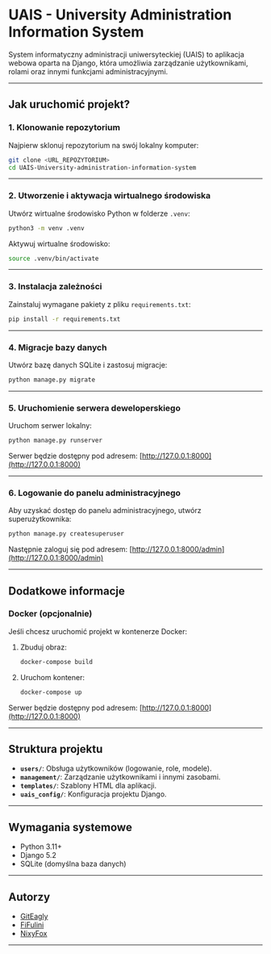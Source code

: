 # UAIS - University Administration Information System

System informatyczny administracji uniwersyteckiej (UAIS) to aplikacja webowa oparta na Django, która umożliwia zarządzanie użytkownikami, rolami oraz innymi funkcjami administracyjnymi.

---

## Jak uruchomić projekt?

### 1. Klonowanie repozytorium

Najpierw sklonuj repozytorium na swój lokalny komputer:

```bash
git clone <URL_REPOZYTORIUM>
cd UAIS-University-administration-information-system
```

---

### 2. Utworzenie i aktywacja wirtualnego środowiska

Utwórz wirtualne środowisko Python w folderze `.venv`:

```bash
python3 -m venv .venv
```

Aktywuj wirtualne środowisko:

```bash
source .venv/bin/activate
```

---

### 3. Instalacja zależności

Zainstaluj wymagane pakiety z pliku `requirements.txt`:

```bash
pip install -r requirements.txt
```

---

### 4. Migracje bazy danych

Utwórz bazę danych SQLite i zastosuj migracje:

```bash
python manage.py migrate
```

---

### 5. Uruchomienie serwera deweloperskiego

Uruchom serwer lokalny:

```bash
python manage.py runserver
```

Serwer będzie dostępny pod adresem: [http://127.0.0.1:8000](http://127.0.0.1:8000)

---

### 6. Logowanie do panelu administracyjnego

Aby uzyskać dostęp do panelu administracyjnego, utwórz superużytkownika:

```bash
python manage.py createsuperuser
```

Następnie zaloguj się pod adresem: [http://127.0.0.1:8000/admin](http://127.0.0.1:8000/admin)

---

## Dodatkowe informacje

### Docker (opcjonalnie)

Jeśli chcesz uruchomić projekt w kontenerze Docker:

1. Zbuduj obraz:

   ```bash
   docker-compose build
   ```

2. Uruchom kontener:

   ```bash
   docker-compose up
   ```

Serwer będzie dostępny pod adresem: [http://127.0.0.1:8000](http://127.0.0.1:8000)

---

## Struktura projektu

- **`users/`**: Obsługa użytkowników (logowanie, role, modele).
- **`management/`**: Zarządzanie użytkownikami i innymi zasobami.
- **`templates/`**: Szablony HTML dla aplikacji.
- **`uais_config/`**: Konfiguracja projektu Django.

---

## Wymagania systemowe

- Python 3.11+
- Django 5.2
- SQLite (domyślna baza danych)

---

## Autorzy

- [GitEagly](https://github.com/GitEagly)
- [FiFulini](https://github.com/FiFulini)
- [NixyFox](https://github.com/rasto50)

---
